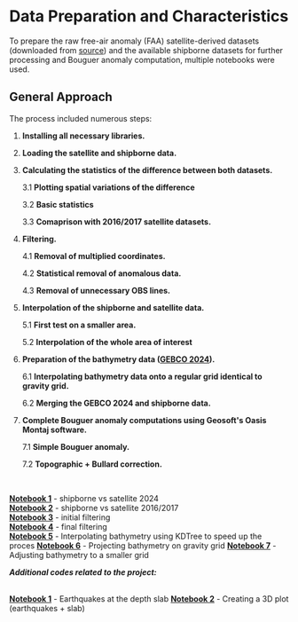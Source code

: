 # Data Preparation and Characteristics

To prepare the raw free-air anomaly (FAA) satellite-derived datasets (downloaded from [source](https://topex.ucsd.edu/pub/global_grav_1min_SWOT/)) and the available shipborne datasets for further processing and Bouguer anomaly computation, multiple notebooks were used.

## General Approach

The process included numerous steps:

1. **Installing all necessary libraries.**

2. **Loading the satellite and shipborne data.**
  
3. **Calculating the statistics of the difference between both datasets.**  

   3.1 **Plotting spatial variations of the difference**
   
   3.2 **Basic statistics**
   
   3.3 **Comaprison with 2016/2017 satellite datasets.**
   
4. **Filtering.**

   4.1 **Removal of multiplied coordinates.**
   
   4.2 **Statistical removal of anomalous data.**
   
   4.3 **Removal of unnecessary OBS lines.**

5. **Interpolation of the shipborne and satellite data.**
   
   5.1 **First test on a smaller area.**
   
   5.2 **Interpolation of the whole area of interest**

6. **Preparation of the bathymetry data ([GEBCO 2024](https://www.gebco.net/data-products/gridded-bathymetry-data)).**

   6.1 **Interpolating bathymetry data onto a regular grid identical to gravity grid.**
   
   6.2 **Merging the GEBCO 2024 and shipborne data.**

7. **Complete Bouguer anomaly computations using Geosoft's Oasis Montaj software.**

   7.1 **Simple Bouguer anomaly.**
   
   7.2 **Topographic + Bullard correction.**

<br>

**[Notebook 1](M2_gravity.ipynb)** - shipborne vs satellite 2024  
**[Notebook 2](M2_2016_2017.ipynb)** - shipborne vs satellite 2016/2017  
**[Notebook 3](M2_gravity_filtering-with_OBS.ipynb)** - initial filtering  
**[Notebook 4](M2_gravity_filtering_no_OBS.ipynb)** - final filtering  
**[Notebook 5](bathy_interp_KDTree.py)** - Interpolating bathymetry using KDTree to speed up the proces
**[Notebook 6](projecting_bathy_on_gravi_grid.py)** - Projecting bathymetry on gravity grid
**[Notebook 7](projecting_bathy_on_gravi_grid.py)** - Adjusting bathymetry to a smaller grid


**_Additional codes related to the project:_**  
<br>

**[Notebook 1](earthquakes_depth_slab.py)** - Earthquakes at the depth slab
**[Notebook 2](earthquakes_depth_slab_3D.py)** - Creating a 3D plot (earthquakes + slab) 


